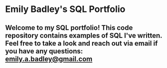 # Emily Badley's SQL Portfolio

## Welcome to my SQL portfolio! This code repository contains examples of SQL I've written. Feel free to take a look and reach out via email if you have any questions: emily.a.badley@gmail.com
